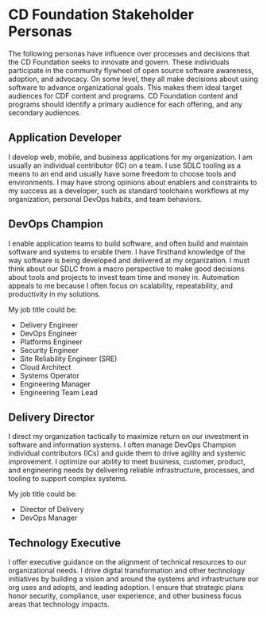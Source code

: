 # CD Foundation Stakeholder Personas

The following personas have influence over processes and decisions that the CD Foundation seeks to innovate and govern. These individuals participate in the community flywheel of open source software awareness, adoption, and advocacy. On some level, they all make decisions about using software to advance organizational goals. This makes them ideal target audiences for CDF content and programs. CD Foundation content and programs should identify a primary audience for each offering, and any secondary audiences.



## Application Developer

I develop web, mobile, and business applications for my organization. I am usually an individual contributor (IC) on a team. I use SDLC tooling as a means to an end and usually have some freedom to choose tools and environments. I may have strong opinions about enablers and constraints to my success as a developer, such as standard toolchains workflows at my organization, personal DevOps habits, and team behaviors. 

## DevOps Champion

I enable application teams to build software, and often build and maintain software and systems to enable them. I have firsthand knowledge of the way software is being developed and delivered at my organization. I must think about our SDLC from a macro perspective to make good decisions about tools and projects to invest team time and money in. Automation appeals to me because I often focus on scalability, repeatability, and productivity in my solutions.

My job title could be:
- Delivery Engineer
- DevOps Engineer
- Platforms Engineer 
- Security Engineer
- Site Reliability Engineer (SRE)
- Cloud Architect
- Systems Operator
- Engineering Manager
- Engineering Team Lead

## Delivery Director

I direct my organization tactically to maximize return on our investment in software and information systems. I often manage DevOps Champion individual contributors (ICs) and guide them to drive agility and systemic improvement. I optimize our ability to meet business, customer, product, and engineering needs by delivering reliable infrastructure, processes, and tooling to support complex systems.

My job title could be:
- Director of Delivery
- DevOps Manager

## Technology Executive

I offer executive guidance on the alignment of technical resources to our organizational needs. I drive digital transformation and other technology initiatives by building a vision and around the systems and infrastructure our org uses and adopts, and leading adoption. I ensure that strategic plans honor security, compliance, user experience, and other business focus areas that technology impacts. 
